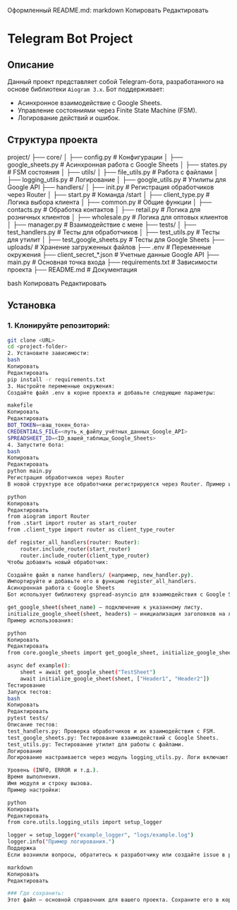 Оформленный README.md:
markdown
Копировать
Редактировать
# Telegram Bot Project

## Описание
Данный проект представляет собой Telegram-бота, разработанного на основе библиотеки `Aiogram 3.x`. Бот поддерживает:
- Асинхронное взаимодействие с Google Sheets.
- Управление состояниями через Finite State Machine (FSM).
- Логирование действий и ошибок.

## Структура проекта
project/ 
├── core/ 
│ ├── config.py # Конфигурации 
│ ├── google_sheets.py # Асинхронная работа с Google Sheets 
│ ├── states.py # FSM состояния 
│ ├── utils/ 
│ ├── file_utils.py # Работа с файлами 
│ ├── logging_utils.py # Логирование 
│ ├── google_utils.py # Утилиты для Google API 
├── handlers/ 
│ ├── init.py # Регистрация обработчиков через Router 
│ ├── start.py # Команда /start 
│ ├── client_type.py # Логика выбора клиента 
│ ├── common.py # Общие функции 
│ ├── contacts.py # Обработка контактов 
│ ├── retail.py # Логика для розничных клиентов 
│ ├── wholesale.py # Логика для оптовых клиентов 
│ ├── manager.py # Взаимодействие с мене 
├── tests/ 
│ ├── test_handlers.py # Тесты для обработчиков 
│ ├── test_utils.py # Тесты для утилит 
│ ├── test_google_sheets.py # Тесты для Google Sheets 
├── uploads/ # Хранение загруженных файлов 
├── .env # Переменные окружения 
├── client_secret_*.json # Учетные данные Google API 
├── main.py # Основная точка входа 
├── requirements.txt # Зависимости проекта 
├── README.md # Документация

bash
Копировать
Редактировать

## Установка

### 1. Клонируйте репозиторий:
```bash
git clone <URL>
cd <project-folder>
2. Установите зависимости:
bash
Копировать
Редактировать
pip install -r requirements.txt
3. Настройте переменные окружения:
Создайте файл .env в корне проекта и добавьте следующие параметры:

makefile
Копировать
Редактировать
BOT_TOKEN=<ваш_токен_бота>
CREDENTIALS_FILE=<путь_к_файлу_учётных_данных_Google_API>
SPREADSHEET_ID=<ID_вашей_таблицы_Google_Sheets>
4. Запустите бота:
bash
Копировать
Редактировать
python main.py
Регистрация обработчиков через Router
В новой структуре все обработчики регистрируются через Router. Пример из handlers/__init__.py:

python
Копировать
Редактировать
from aiogram import Router
from .start import router as start_router
from .client_type import router as client_type_router

def register_all_handlers(router: Router):
    router.include_router(start_router)
    router.include_router(client_type_router)
Чтобы добавить новый обработчик:

Создайте файл в папке handlers/ (например, new_handler.py).
Импортируйте и добавьте его в функцию register_all_handlers.
Асинхронная работа с Google Sheets
Бот использует библиотеку gspread-asyncio для взаимодействия с Google Sheets. Основные функции:

get_google_sheet(sheet_name) — подключение к указанному листу.
initialize_google_sheet(sheet, headers) — инициализация заголовков на листе.
Пример использования:

python
Копировать
Редактировать
from core.google_sheets import get_google_sheet, initialize_google_sheet

async def example():
    sheet = await get_google_sheet("TestSheet")
    await initialize_google_sheet(sheet, ["Header1", "Header2"])
Тестирование
Запуск тестов:
bash
Копировать
Редактировать
pytest tests/
Описание тестов:
test_handlers.py: Проверка обработчиков и их взаимодействия с FSM.
test_google_sheets.py: Тестирование взаимодействий с Google Sheets.
test_utils.py: Тестирование утилит для работы с файлами.
Логирование
Логирование настраивается через модуль logging_utils.py. Логи включают:

Уровень (INFO, ERROR и т.д.).
Время выполнения.
Имя модуля и строку вызова.
Пример настройки:

python
Копировать
Редактировать
from core.utils.logging_utils import setup_logger

logger = setup_logger("example_logger", "logs/example.log")
logger.info("Пример логирования.")
Поддержка
Если возникли вопросы, обратитесь к разработчику или создайте issue в репозитории.

markdown
Копировать
Редактировать

### Где сохранить:
Этот файл — основной справочник для вашего проекта. Сохраните его в корне проекта как `README.md`. Он будет полезен для ваших коллег, других пользователей или для будущего себя.










